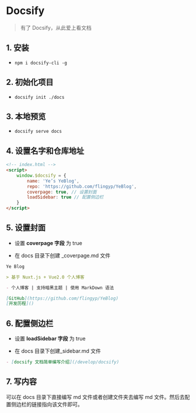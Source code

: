 # Docsify

> 有了 Docsify，从此爱上看文档

## 1. 安装

- `npm i docsify-cli -g`

## 2. 初始化项目

- `docsify init ./docs`

## 3. 本地预览

- `docsify serve docs`

## 4. 设置名字和仓库地址

```html
<!-- index.html -->
<script>
	window.$docsify = {
		name: 'Ye’s YeBlog',
		repo: 'https://github.com/flingyp/YeBlog',
		coverpage: true, // 设置封面
		loadSidebar: true // 配置侧边栏
	}
</script>
```

## 5. 设置封面

- 设置 **coverpage 字段** 为 true

- 在 docs 目录下创建 \_coverpage.md 文件

```md
Ye Blog

> 基于 Nuxt.js + Vue2.0 个人博客

- 个人博客 | 支持暗黑主题 | 使用 MarkDown 语法

[GitHub](https://github.com/flingyp/YeBlog)
[开发历程]()
```

## 6. 配置侧边栏

- 设置 **loadSidebar 字段** 为 true

- 在 docs 目录下创建\_sidebar.md 文件

```md
- [docsify 文档简单编写介绍](/develop/docsify)
```

## 7. 写内容

可以在 docs 目录下直接编写 md 文件或者创建文件夹去编写 md 文件。然后去配置侧边栏的链接指向该文件即可。
